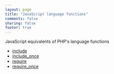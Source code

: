 ```yaml
---
layout: page
title: "JavaScript language functions"
comments: false
sharing: false
footer: true
---
```

JavaScript equivalents of PHP's language functions

 - [include](/functions/include)
 - [include_once](/functions/include_once)
 - [require](/functions/require)
 - [require_once](/functions/require_once)
